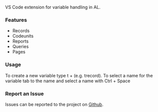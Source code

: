 VS Code extension for variable handling in AL.

### Features
- Records
- Codeunits
- Reports
- Queries
- Pages

### Usage
To create a new variable type t + <Object Type> (e.g. trecord).
To select a name for the variable tab to the name and select a name with Ctrl + Space

### Report an Issue
Issues can be reported to the project on [Github](https://github.com/RasmusTidselbak/al-formatter/issues).